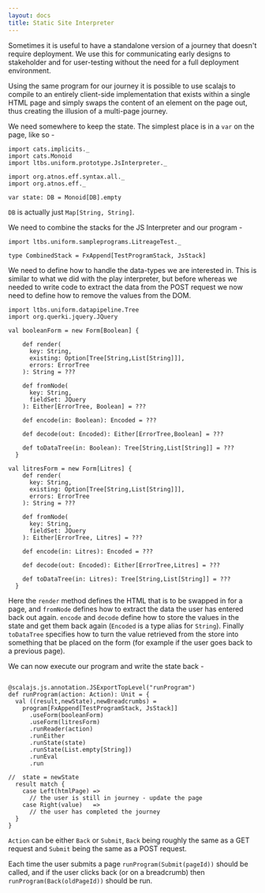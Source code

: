 ```yaml
---
layout: docs
title: Static Site Interpreter
---
```


Sometimes it is useful to have a standalone version of a journey
that doesn't require deployment. We use this for communicating early
designs to stakeholder and for user-testing without the need for a
full deployment environment. 

Using the same program for our journey it is possible to use scalajs
to compile to an entirely client-side implementation that exists
within a single HTML page and simply swaps the content of an element
on the page out, thus creating the illusion of a multi-page journey.  

We need somewhere to keep the state. The simplest place is in a `var`
on the page, like so -

```tut:silent
import cats.implicits._
import cats.Monoid
import ltbs.uniform.prototype.JsInterpreter._

import org.atnos.eff.syntax.all._
import org.atnos.eff._

var state: DB = Monoid[DB].empty
```

`DB` is actually just `Map[String, String]`. 

We need to combine the stacks for the JS Interpreter and our program -

```tut:silent
import ltbs.uniform.sampleprograms.LitreageTest._

type CombinedStack = FxAppend[TestProgramStack, JsStack]
```

We need to define how to handle the data-types we are interested
in. This is similar to what we did with the play interpreter, but
before whereas we needed to write code to extract the data from the
POST request we now need to define how to remove the values from the
DOM. 

```tut:silent
import ltbs.uniform.datapipeline.Tree
import org.querki.jquery.JQuery 

val booleanForm = new Form[Boolean] {

    def render(
      key: String,
      existing: Option[Tree[String,List[String]]],
      errors: ErrorTree
    ): String = ???

    def fromNode(
      key: String,
      fieldSet: JQuery
    ): Either[ErrorTree, Boolean] = ???

    def encode(in: Boolean): Encoded = ??? 

    def decode(out: Encoded): Either[ErrorTree,Boolean] = ???

    def toDataTree(in: Boolean): Tree[String,List[String]] = ???
  }
  
val litresForm = new Form[Litres] { 
    def render(
      key: String,
      existing: Option[Tree[String,List[String]]],
      errors: ErrorTree
    ): String = ???

    def fromNode(
      key: String,
      fieldSet: JQuery
    ): Either[ErrorTree, Litres] = ???

    def encode(in: Litres): Encoded = ??? 

    def decode(out: Encoded): Either[ErrorTree,Litres] = ???

    def toDataTree(in: Litres): Tree[String,List[String]] = ???
  }
```

Here the `render` method defines the HTML that is to be swapped in for a
page, and `fromNode` defines how to extract the data the user has
entered back out again. `encode` and `decode` define how to store the
values in the state and get them back again (`Encoded` is a type alias
for `String`). Finally `toDataTree` specifies how to turn the value
retrieved from the store into something that be placed on the form
(for example if the user goes back to a previous page).

We can now execute our program and write the state back - 

```tut:silent

@scalajs.js.annotation.JSExportTopLevel("runProgram")
def runProgram(action: Action): Unit = {
  val ((result,newState),newBreadcrumbs) = 
    program[FxAppend[TestProgramStack, JsStack]] 
      .useForm(booleanForm)
      .useForm(litresForm)
      .runReader(action)
      .runEither
      .runState(state)
      .runState(List.empty[String])
      .runEval
      .run
	
//  state = newState	
  result match { 
	case Left(htmlPage) => 
	  // the user is still in journey - update the page 
	case Right(value)   => 
	  // the user has completed the journey 
  }
}
```

`Action` can be either `Back` or `Submit`, `Back` being roughly the
same as a GET request and `Submit` being the same as a POST request. 

Each time the user submits a page `runProgram(Submit(pageId))` should
be called, and if the user clicks back (or on a breadcrumb) then
`runProgram(Back(oldPageId))` should be run. 

